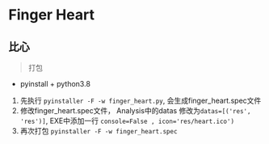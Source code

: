 # Finger Heart

## 比心

> 打包

* pyinstall + python3.8

1. 先执行 `pyinstaller -F -w finger_heart.py`, 会生成finger_heart.spec文件
2. 修改finger_heart.spec文件， Analysis中的datas 修改为`datas=[('res', 'res')]`, EXE中添加一行 `console=False , icon='res/heart.ico')`
3. 再次打包 `pyinstaller -F -w finger_heart.spec`